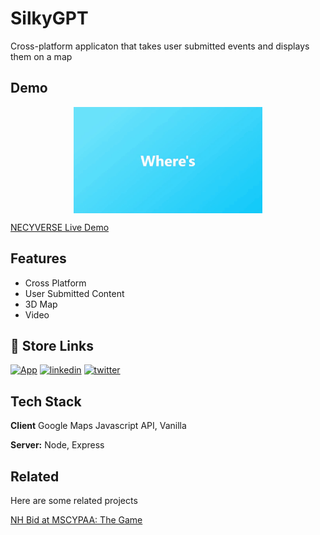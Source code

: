 
# SilkyGPT

Cross-platform applicaton that takes user submitted events and displays them on a map


## Demo

<p align="center">
<img src="https://github.com/mkostandin/mkostandin/blob/main/necyverse-gif.gif" style="display:block;margin:auto;" alt="NECYVERSE" width="60%"/>
</p>

<a href="https://www.bring-necypaa-to-nh.org" target="_blank">NECYVERSE Live Demo</a>

## Features

- Cross Platform
- User Submitted Content
- 3D Map
- Video


## 🔗 Store Links
[![App](https://img.shields.io/badge/App_store-000?style=for-the-badge&logo=ko-fi&logoColor=white)](https://katherineoelsner.com/)
[![linkedin](https://img.shields.io/badge/Google_PLAY-0A66C2?style=for-the-badge&logo=linkedin&logoColor=white)](https://www.linkedin.com/)
[![twitter](https://img.shields.io/badge/twitter-1DA1F2?style=for-the-badge&logo=twitter&logoColor=white)](https://twitter.com/)


## Tech Stack

**Client** Google Maps Javascript API, Vanilla

**Server:** Node, Express


## Related

Here are some related projects

[NH Bid at MSCYPAA: The Game](https://github.com/matiassingers/awesome-readme)

